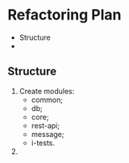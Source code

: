 # Refactoring Plan
 - Structure
 - 
## Structure
1. Create modules: 
   - common;
   - db;
   - core;
   - rest-api;
   - message;
   - i-tests.
2. 